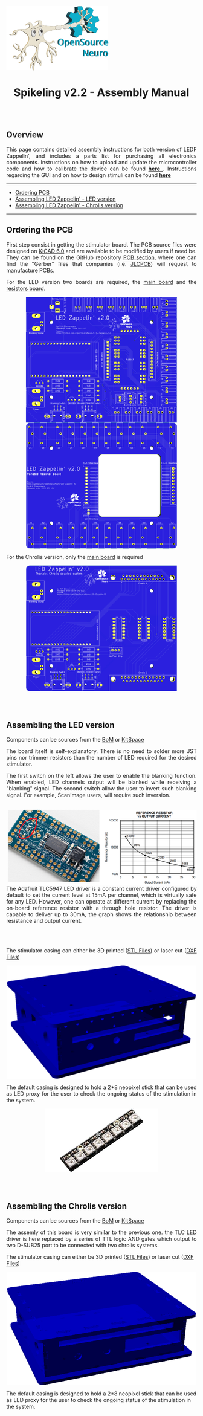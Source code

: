 <p align="left">
<img width="270" height="170" src="./Images/SpikyLogo.png">
</p>

<h1 align="center"> Spikeling v2.2 - Assembly Manual</h1></p>


<br></br>


## Overview

<p align="justify">
This page contains detailed assembly instructions for both version of LEDF Zappelin', and includes a parts list for purchasing all electronics components.
Instructions on how to upload and update the microcontroller code and how to calibrate the device can be found <a href="https://github.com/OpenSourceNeuro/LED-Zappelin-V2/blob/main/Installation_Manual.md"> <strong>here</strong> </a>.
Instructions regarding the GUI and on how to design stimuli can be found <a href="https://github.com/OpenSourceNeuro/LED-Zappelin-V2/blob/main/GUI_UserManual.md"><strong>here</strong></a>
</p>

***

- [Ordering PCB](#Ordering-the-PCB)
- [Assembling LED Zappelin' - LED version](#Assembling-the-LED-version)
- [Assembling LED Zappelin' - Chrolis version](#Programming-the-ESP32)

***

## Ordering the PCB

<p align="justify">
First step consist in getting the stimulator board.
The PCB source files were designed on <a href="http://kicad.org/">KiCAD 6.0</a> and are available to be modified by users if need be.
They can be found on the GitHub repository <a href="https://github.com/OpenSourceNeuro/LED-Zappelin-V2/tree/main/PCB">PCB section</a>, where one can find the "Gerber" files that companies (i.e. <a href="https://jlcpcb.com">JLCPCB</a>) will request to manufacture PCBs.
</p>

<p align="justify">
For the LED version two boards are required, the <a href="https://github.com/OpenSourceNeuro/LED-Zappelin-V2/tree/main/PCB/LED-Zappelin-V2">main board</a> and the <a href="https://github.com/OpenSourceNeuro/LED-Zappelin-V2/tree/main/PCB/LED-Zappelin-V2-ResistorBoard">resistors board</a>.
</p>

<p align="center">
<img align="center" src="./Images/PCB_LEDZap.png" width="400" height="333">
<img align="center" src="./Images/PCB_LEDZap-Resistors.png" width="400" height="333">
</p>

For the Chrolis version, only the <a href="https://github.com/OpenSourceNeuro/LED-Zappelin-V2/tree/main/PCB/LED-Zappelin-V2-Chrolis"> main board</a> is required

<p align="center">
<img align="center" src="./Images/PCB_LEDZap-Chrolis.png" width="400" height="333">
</p>

<br>
</br>

## Assembling the LED version

Components can be sources from the <a href="">BoM</a> or <a href="">KitSpace</a>

<p align="justify">
The board itself is self-explanatory. There is no need to solder more JST pins nor trimmer resistors than the number of LED required for the desired stimulator.
</p>

<p align="justify">
The first switch on the left allows the user to enable the blanking function. When enabled, LED channels output will be blanked while receiving a "blanking" signal. The second switch allow the user to invert such blanking signal. For example, ScanImage users, will require such inversion.
</p>

</br>

<img align="right" width="500" height="200" src="./Images/TLC-datasheet.png">
<p align="justify">
The Adafruit TLC5947 LED driver is a constant current driver configured by default to set the current level at 15mA per channel, which is virtually safe for any LED. However, one can operate at different current by replacing the on-board reference resistor with a through hole resistor. The driver is capable to deliver up to 30mA, the graph shows the relationship between resistance and output current.
</p>

<br></br>

<p align="justify">
The stimulator casing can either be 3D printed (<a href="https://github.com/OpenSourceNeuro/LED-Zappelin-V2/tree/main/Casing%20Files/LED-Zappelin%20V2/STL">STL Files</a>) or laser cut (<a href="https://github.com/OpenSourceNeuro/LED-Zappelin-V2/tree/main/Casing%20Files/LED-Zappelin%20V2/DXF">DXF Files</a>)
</p>

<p align="center">
<img align="center" width="500" height="300" src="./Images/LEDZap_Casing.png">
</p>

<p align="justify">
The default casing is designed to hold a 2*8 neopixel stick that can be used as LED proxy for the user to check the ongoing status of the stimulation in the system.
</p>

<p align="center">
<img align="center" width="300" height="168" src="./Images/Neopixel.png">
</p>

<br>
</br>


## Assembling the Chrolis version

Components can be sources from the <a href="">BoM</a> or <a href="">KitSpace</a>

<p align="justify">
The assemly of this board is very similar to the previous one. the TLC LED driver is here replaced by a series of TTL logic AND gates which output to two D-SUB25 port to be connected with two chrolis systems.
</p>


The stimulator casing can either be 3D printed (<a href="https://github.com/OpenSourceNeuro/LED-Zappelin-V2/tree/main/Casing%20Files/LED-Zappelin%20V2%20-%20Chrolis/STL">STL Files</a>) or laser cut (<a href="https://github.com/OpenSourceNeuro/LED-Zappelin-V2/tree/main/Casing%20Files/LED-Zappelin%20V2%20-%20Chrolis/DXF">DXF Files</a>)

<p align="center">
<img align="center" width="500" height="300" src="./Images/LEDZap_Chrolis_Casing.png">
</p>

The default casing is designed to hold a 2*8 neopixel stick that can be used as LED proxy for the user to check the ongoing status of the stimulation in the system.
